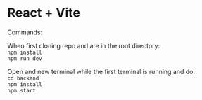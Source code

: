 # React + Vite

Commands:

When first cloning repo and are in the root directory: <br>
`npm install` <br>
`npm run dev`

Open and new terminal while the first terminal is running and do: <br>
`cd backend` <br>
`npm install` <br>
`npm start`
